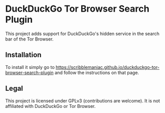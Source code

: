 # DuckDuckGo Tor Browser Search Plugin
This project adds support for DuckDuckGo's hidden service in the search bar of the Tor Browser.

## Installation
To install it simply go to https://scribblemaniac.github.io/duckduckgo-tor-browser-search-plugin and follow the instructions on that page.

## Legal
This project is licensed under GPLv3 (contributions are welcome). It is not affiliated with DuckDuckGo or Tor Browser.

